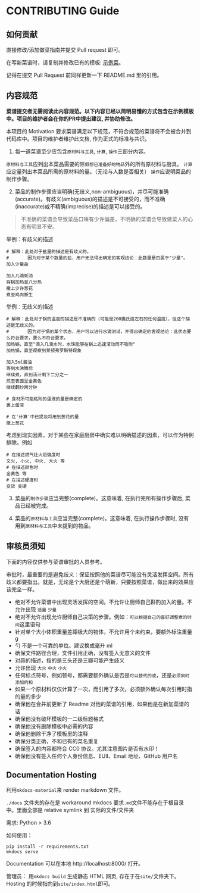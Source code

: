 # CONTRIBUTING Guide

## 如何贡献

直接修改/添加做菜指南并提交 Pull request 即可。

在写新菜谱时，请复制并修改已有的模板: [示例菜](./dishes/template/示例菜/示例菜.md)。

记得在提交 Pull Request 前同样更新一下 README.md 里的引用。

## 内容规范

**菜谱提交者无需阅读此内容规范。以下内容已经以简明易懂的方式包含在示例模板中。项目的维护者会在你的PR中提出建议, 并协助修改。**

本项目的 Motivation 要求菜谱满足以下规范，不符合规范的菜谱将不会被合并到代码库中。项目的维护者维护此文档, 作为正式的标准与共识。

1. 每一道菜谱至少应包含`原材料与工具`, `计算`, `操作`三部分内容。

`原材料与工具`应列出本菜品需要的除`假想已准备好的物品`外的所有原材料与厨具。
`计算`应定量列出本菜品所需的原材料的量。（无论与人数是否相关）
`操作`应说明菜品的制作步骤。

2. 菜品的制作步骤应当明确(无歧义,non-ambiguous)，并尽可能准确(accurate)。有歧义(ambiguous)的描述是不可接受的，而不准确(inaccurate)或不精确(imprecise)的描述是可以接受的。

> 不准确的菜谱会导致菜品口味有少许偏差，不明确的菜谱会导致做菜人的心态有明显不安。

举例：有歧义的描述

```
# 解释：此处对于盐量的描述是有歧义的。
#       因为对于某个数量的盐，用户无法得出确定的客观结论：此数量是否属于"少量"。
加入少量盐

加入几滴蚝油
将锅加热至八分热
撒上少许葱花
煮至鸡肉断生
```

举例：无歧义的描述

```
# 解释：此处对于锅的温度的描述是不准确的（可能是200摄氏度左右的任何温度），但这个描述是无歧义的。
#       因为对于锅的某个状态，用户可以进行水滴测试，并得出确定的客观结论：此状态要么符合要求，要么不符合要求。
加热锅，直至"滴入几滴水时，水珠能够在锅上迅速滚动而不吸附"
加热锅，直至观察到莱顿弗罗斯特现象

加入5ml酱油
等到水沸腾后
继续煮，直到汤汁剩下二分之一
煎至表面呈金黄色
继续翻炒两分钟

# 食材所可能粘附的蛋液的量是确定的
裹上蛋液

# 在'计算'中已提及将用到葱花的量
撒上葱花
```

考虑到现实因素，对于某些在家庭厨房中确实难以明确描述的因素，可以作为特例排除。例如

```
# 在描述燃气灶火焰强度时
文火, 小火, 中火, 大火 等
# 在描述颜色时
金黄色 等
# 在描述硬度时
变软 变硬
```

3. 菜品的`制作步骤`应当完整(complete)。这意味着, 在执行完所有操作步骤后, 菜品已经被完成。

4. 菜品的`原材料与工具`应当完整(complete)。这意味着, 在执行操作步骤时, 没有用到`原材料与工具`中未提到的物品。

## 审核员须知

下面的内容仅供参与菜谱审批的人员参考。

审批时，最重要的是避免歧义：保证按照他的菜谱尽可能没有灵活发挥空间。所有歧义都要指出。就是，无论是个大厨还是个萌新，只要按照菜谱，做出来的效果应该完全一样。

- 绝对不允许菜谱中出现灵活发挥的空间。不允许让厨师自己斟酌加入的量。不允许出现 `适量` `少量`
- 绝对不允许出现允许厨师自己决策的步骤。例如：`可以根据自己的喜好调整煮的时间`这里语句
- 针对单个大小体积重量差距极大的物体，不允许用个来约束，要额外标注重量 g
- 勺 不是一个可靠的单位。建议换成毫升 ml
- 确保文件路径合理，文件引用正确，没有签入无意义的文件
- 对蒜的描述，指的是三头还是三瓣可能产生歧义
- 允许出现 `大火` `中火` `小火`
- 任何标点符号，例如顿号，都需要额外确认是否是`可以替代的或`，还是`必须同时添加的和`
- 如果一个原材料仅仅计算了一次，而引用了多次，必须额外确认每次引用时指的量的多少
- 确保他在合并前更新了 Readme 对他的菜谱的引用，如果他是在新加菜谱的话
- 确保他没有破坏模板的一二级标题格式
- 确保他没有删除模板中必需的内容
- 确保他删除干净了模板里的注释
- 确保分类正确，不和已有的菜名重复
- 确保签入的内容都符合 CC0 协议。尤其注意图片是否有水印！
- 确保他没有签入任何个人身份信息、EUII、Email 地址、GitHub 用户名


## Documentation Hosting

利用`mkdocs-material`来 render markdown 文件。

`./docs` 文件夹的存在是 workaround mkdocs 要求`.md`文件不能存在于根目录中。里面全部是 relative symlink 到
实际的文件/文件夹

需求: Python > 3.6

如何使用：
```
pip install -r requirements.txt
mkdocs serve
```

Documentation 可以在本地 http://localhost:8000/ 打开。

管理员：
用`mkdocs build` 生成静态 HTML 网页, 存在于在`site/`文件夹下。Hosting 的时候指向到`site/index.html`即可。

